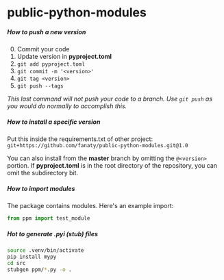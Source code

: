 # public-python-modules

##### How to push a new version
0. Commit your code
1. Update version in **pyproject.toml**
2. `git add pyproject.toml`
3. `git commit -m '<version>'`
4. `git tag <version>`
5.  `git push --tags`

*This last command will not push your code to a branch. Use `git push` as you would do normally to accomplish this.*

##### How to install a specific version

Put this inside the requirements.txt of other project:
`git+https://github.com/fanaty/public-python-modules.git@1.0`

You can also install from the **master** branch by omitting the `@<version>` portion.
If **pyproject.toml** is in the root directory of the repository, you can omit the subdirectory bit.

##### How to import modules
The package contains modules. Here's an example import:
```py
from ppm import test_module
```


##### Hot to generate .pyi (stub) files

```bash
source .venv/bin/activate
pip install mypy
cd src
stubgen ppm/*.py -o .
```